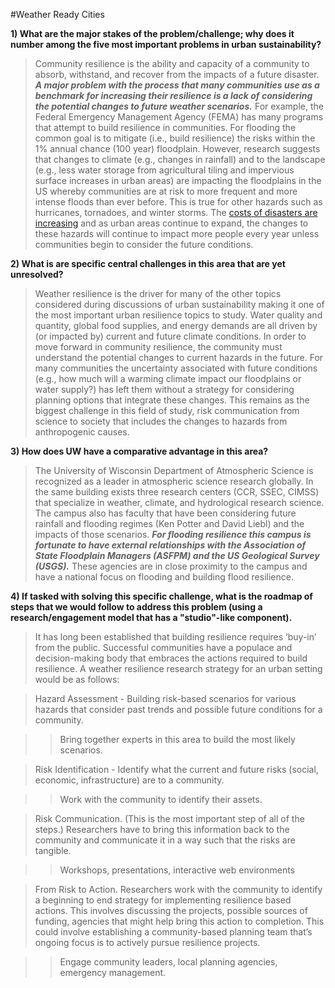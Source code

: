 #Weather Ready Cities

__1) What are the major stakes of the problem/challenge; why does it number among the five most important problems in urban sustainability?__ 

>Community resilience is the ability and capacity of a community to absorb, withstand, and recover from the impacts of a future disaster. ___A major problem with the process that many communities use as a benchmark for increasing their resilience is a lack of considering the potential changes to future weather scenarios.___ For example, the Federal Emergency Management Agency (FEMA) has many programs that attempt to build resilience in communities. For flooding the common goal is to mitigate (i.e., build resilience) the risks within the 1% annual chance (100 year) floodplain. However, research suggests that changes to climate (e.g., changes in rainfall) and to the landscape (e.g., less water storage from agricultural tiling and impervious surface increases in urban areas) are impacting the floodplains in the US whereby communities are at risk to more frequent and more intense floods than ever before. This is true for other hazards such as hurricanes, tornadoes, and winter storms. The [costs of disasters are increasing](http://www.ncdc.noaa.gov/billions/time-series) and as urban areas continue to expand, the changes to these hazards will continue to impact more people every year unless communities begin to consider the future conditions.
	
__2) What is are specific central challenges in this area that are yet unresolved?__
>Weather resilience is the driver for many of the other topics considered during discussions of urban sustainability making it one of the most important urban resilience topics to study. Water quality and quantity, global food supplies, and energy demands are all driven by (or impacted by) current and future climate conditions. In order to move forward in community resilience, the community must understand the potential changes to current hazards in the future. For many communities the uncertainty associated with future conditions (e.g., how much will a warming climate impact our floodplains or water supply?) has left them without a strategy for considering planning options that integrate these changes. This remains as the biggest challenge in this field of study, risk communication from science to society that includes the changes to hazards from anthropogenic causes.
	
__3) How does UW have a comparative advantage in this area?__	
>The University of Wisconsin Department of Atmospheric Science is recognized as a leader in atmospheric science research globally. In the same building exists three research centers (CCR, SSEC, CIMSS) that specialize in weather, climate, and hydrological research science. The campus also has faculty that have been considering future rainfall and flooding regimes (Ken Potter and David Liebl) and the impacts of those scenarios. ___For flooding resilience this campus is fortunate to have external relationships with the Association of State Floodplain Managers (ASFPM) and the US Geological Survey (USGS).___ These agencies are in close proximity to the campus and have a national focus on flooding and building flood resilience.
	
__4) If tasked with solving this specific challenge, what is the roadmap of steps that we would follow to address this problem (using a research/engagement model that has a "studio"-like component).__	
>It has long been established that building resilience requires ‘buy-in’ from the public. Successful communities have a populace and decision-making body that embraces the actions required to build resilience. A weather resilience research strategy for an urban setting would be as follows:

> Hazard Assessment - Building risk-based scenarios for various hazards that consider past trends and possible future conditions for a community.

>>Bring together experts in this area to build the most likely scenarios.

>Risk Identification - Identify what the current and future risks (social, economic, infrastructure) are to a community.

>>Work with the community to identify their assets.

>Risk Communication. (This is the most important step of all of the steps.) Researchers have to bring this information back to the community and communicate it in a way such that the risks are tangible.

>> Workshops, presentations, interactive web environments

> From Risk to Action. Researchers work with the community to identify a beginning to end strategy for implementing resilience based actions.  This involves discussing the projects, possible sources of funding, agencies that might help bring this action to completion. This could involve establishing a community-based planning team that’s ongoing focus is to actively pursue resilience projects.

>> Engage community leaders, local planning agencies, emergency management.
 



